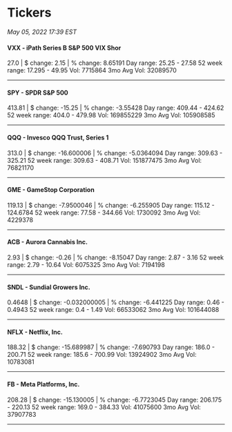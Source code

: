 # Tickers
*May 05, 2022 17:39 EST*

#### VXX - iPath Series B S&P 500 VIX Shor
27.0 | $ change: 2.15 | % change: 8.65191
Day range: 25.25 - 27.58 52 week range: 17.295 - 49.95
Vol: 7715864 3mo Avg Vol: 32089570

---

#### SPY - SPDR S&P 500
413.81 | $ change: -15.25 | % change: -3.55428
Day range: 409.44 - 424.62 52 week range: 404.0 - 479.98
Vol: 169855229 3mo Avg Vol: 105908585

---

#### QQQ - Invesco QQQ Trust, Series 1
313.0 | $ change: -16.600006 | % change: -5.0364094
Day range: 309.63 - 325.21 52 week range: 309.63 - 408.71
Vol: 151877475 3mo Avg Vol: 76821170

---

#### GME - GameStop Corporation
119.13 | $ change: -7.9500046 | % change: -6.255905
Day range: 115.12 - 124.6784 52 week range: 77.58 - 344.66
Vol: 1730092 3mo Avg Vol: 4229378

---

#### ACB - Aurora Cannabis Inc.
2.93 | $ change: -0.26 | % change: -8.15047
Day range: 2.87 - 3.16 52 week range: 2.79 - 10.64
Vol: 6075325 3mo Avg Vol: 7194198

---

#### SNDL - Sundial Growers Inc.
0.4648 | $ change: -0.032000005 | % change: -6.441225
Day range: 0.46 - 0.4943 52 week range: 0.4 - 1.49
Vol: 66533062 3mo Avg Vol: 101644088

---

#### NFLX - Netflix, Inc.
188.32 | $ change: -15.689987 | % change: -7.690793
Day range: 186.0 - 200.71 52 week range: 185.6 - 700.99
Vol: 13924902 3mo Avg Vol: 10783081

---

#### FB - Meta Platforms, Inc.
208.28 | $ change: -15.130005 | % change: -6.7723045
Day range: 206.175 - 220.13 52 week range: 169.0 - 384.33
Vol: 41075600 3mo Avg Vol: 37907783

---

